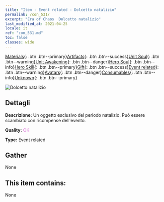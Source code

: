 ```yaml
---
title: "Item - Event related - Dolcetto natalizio"
permalink: /con_531/
excerpt: "Era of Chaos  Dolcetto natalizio"
last_modified_at: 2021-04-25
locale: it
ref: "con_531.md"
toc: false
classes: wide
---
```

 [Materials](/ItemsIT/){: .btn .btn--primary}[Artifacts](/ItemsIT/Artifacts/){: .btn .btn--success}[Unit Soul](/ItemsIT/UnitSoul/){: .btn .btn--warning}[Unit Awakening](/ItemsIT/UnitAwakening/){: .btn .btn--danger}[Hero Soul](/ItemsIT/HeroSoul/){: .btn .btn--info}[Hero Skill](/ItemsIT/HeroSkill/){: .btn .btn--primary}[Gift](/ItemsIT/Gift/){: .btn .btn--success}[Event related](/ItemsIT/Events/){: .btn .btn--warning}[Avatars](/ItemsIT/Avatars/){: .btn .btn--danger}[Consumables](/ItemsIT/Consumables/){: .btn .btn--info}[Unknown](/ItemsIT/Unknown/){: .btn .btn--primary}

 ![Dolcetto natalizio](/images/t/i_10017.png)

## Dettagli
 **Descrizione:** Un oggetto esclusivo del periodo natalizio. Può essere scambiato con ricompense dell'evento.

 **Quality:** <span style="color: #DA70D6">OK</span>

 **Type:** Event related

## Gather

  None

## This item contains:

  None

